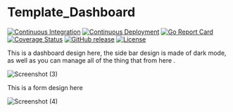 # Template_Dashboard
[![Continuous Integration](https://github.com/kubernetes/dashboard/workflows/Continuous%20Integration/badge.svg)](https://github.com/kubernetes/dashboard/actions?query=workflow%3A%22Continuous+Integration%22)
[![Continuous Deployment](https://github.com/kubernetes/dashboard/workflows/Continuous%20Deployment/badge.svg)](https://github.com/kubernetes/dashboard/actions?query=workflow%3A%22Continuous+Deployment%22)
[![Go Report Card](https://goreportcard.com/badge/github.com/kubernetes/dashboard)](https://goreportcard.com/report/github.com/kubernetes/dashboard)
[![Coverage Status](https://codecov.io/github/kubernetes/dashboard/coverage.svg?branch=master)](https://codecov.io/github/kubernetes/dashboard?branch=master)
[![GitHub release](https://img.shields.io/github/release/kubernetes/dashboard.svg)](https://github.com/kubernetes/dashboard/releases/latest)
[![License](https://img.shields.io/badge/License-Apache%202.0-blue.svg)](https://github.com/kubernetes/dashboard/blob/master/LICENSE)

This is a dashboard design here, the side bar design is made of dark mode, as well as you can manage all of the thing that from here .

![Screenshot (3)](https://user-images.githubusercontent.com/90029989/138866682-3685b37c-a0cd-4972-849a-272df82fef25.png)


 This is a form design here

![Screenshot (4)](https://user-images.githubusercontent.com/90029989/139114141-3a5d0a9a-040b-4611-a714-e60ab86f3079.png)


